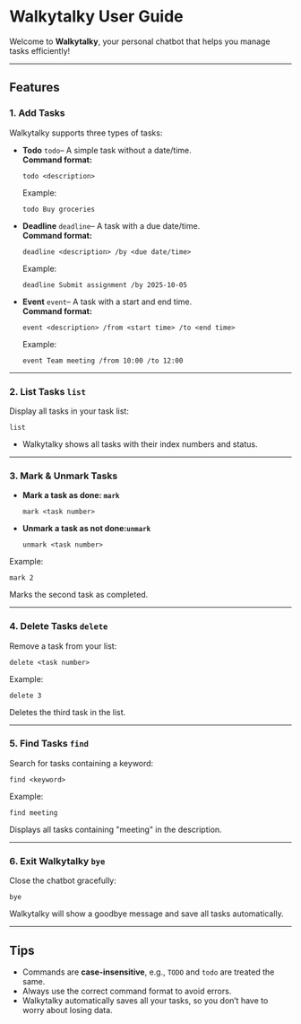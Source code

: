 # Walkytalky User Guide

Welcome to **Walkytalky**, your personal chatbot that helps you manage tasks efficiently!

---

## Features

### 1. Add Tasks
Walkytalky supports three types of tasks:

- **Todo** `todo`– A simple task without a date/time.  
  **Command format:**
  ```
  todo <description>
  ```
  Example:
  ```
  todo Buy groceries
  ```

- **Deadline** `deadline`– A task with a due date/time.  
  **Command format:**
  ```
  deadline <description> /by <due date/time>
  ```
  Example:
  ```
  deadline Submit assignment /by 2025-10-05
  ```

- **Event** `event`– A task with a start and end time.  
  **Command format:**
  ```
  event <description> /from <start time> /to <end time>
  ```
  Example:
  ```
  event Team meeting /from 10:00 /to 12:00
  ```

---

### 2. List Tasks `list`
Display all tasks in your task list:

```
list
```

- Walkytalky shows all tasks with their index numbers and status.

---

### 3. Mark & Unmark Tasks
- **Mark a task as done: `mark`**
  ```
  mark <task number>
  ```
- **Unmark a task as not done:`unmark`**
  ```
  unmark <task number>
  ```

Example:
```
mark 2
```
Marks the second task as completed.

---

### 4. Delete Tasks `delete`
Remove a task from your list:

```
delete <task number>
```

Example:
```
delete 3
```
Deletes the third task in the list.

---

### 5. Find Tasks `find`
Search for tasks containing a keyword:

```
find <keyword>
```

Example:
```
find meeting
```
Displays all tasks containing "meeting" in the description.

---

### 6. Exit Walkytalky `bye`
Close the chatbot gracefully:

```
bye
```

Walkytalky will show a goodbye message and save all tasks automatically.

---

## Tips

- Commands are **case-insensitive**, e.g., `TODO` and `todo` are treated the same.
- Always use the correct command format to avoid errors.
- Walkytalky automatically saves all your tasks, so you don’t have to worry about losing data.
